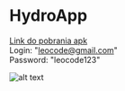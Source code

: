 # HydroApp
[Link do pobrania apk](https://drive.google.com/file/d/1AnEWCX0kmnJKkOQenUQX7QdZzthz3Ss-/view?usp=sharing) <br/>
Login: "leocode@gmail.com" <br/>
Password: "leocode123" <br/>

![alt text](https://firebasestorage.googleapis.com/v0/b/hydroapp-230c0.appspot.com/o/Screenshot_2021-05-04-22-16-24-605_com.hydroapp.jpg?alt=media&token=c5f6a3ee-7985-446b-92eb-e05e4e4339c4)
